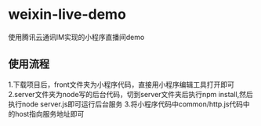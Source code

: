 # weixin-live-demo
使用腾讯云通讯IM实现的小程序直播间demo
## 使用流程
1.下载项目后，front文件夹为小程序代码，直接用小程序编辑工具打开即可
2.server文件夹为node写的后台代码，切到server文件夹后执行npm install,然后执行node server.js即可运行后台服务
3.将小程序代码中common/http.js代码中的host指向服务地址即可
